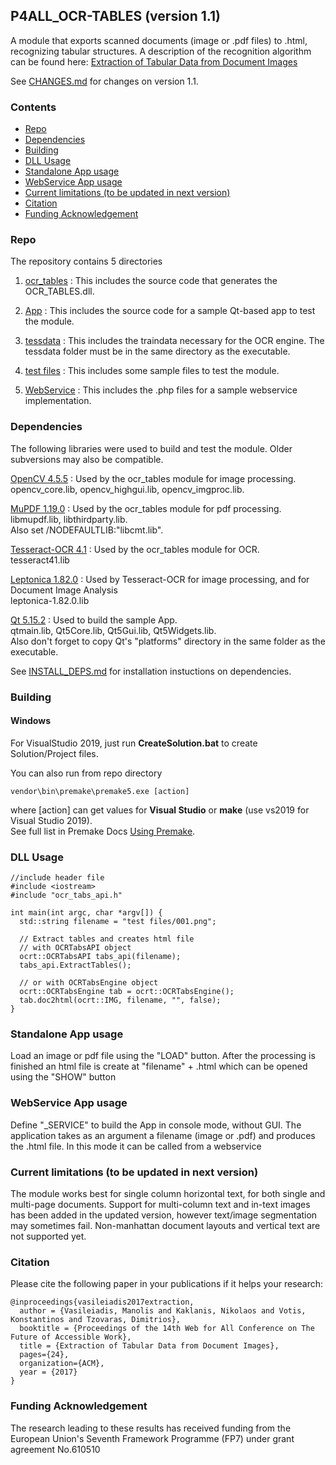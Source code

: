 ## P4ALL_OCR-TABLES (version 1.1)
A module that exports scanned documents (image or .pdf files) to .html, recognizing tabular structures. A description of the recognition algorithm can be found here: [Extraction of Tabular Data from Document Images](https://doi.org/10.1145/3058555.3058581)

See [CHANGES.md](docs/CHANGES.md) for changes on version 1.1.

### Contents
- [Repo](#repo)
- [Dependencies](#dependencies)
- [Building](#building)
- [DLL Usage](#dll-usage)
- [Standalone App usage](#standalone-app-usage)
- [WebService App usage](#webservice-app-usage)
- [Current limitations (to be updated in next version)](#current-limitations-to-be-updated-in-next-version)
- [Citation](#citation)
- [Funding Acknowledgement](#funding-acknowledgement)

### Repo
The repository contains 5 directories

1) [ocr_tables](P4ALL_OCR-TABLES/src) : This includes the source code that generates the OCR_TABLES.dll.

2) [App](App) : This includes the source code for a sample Qt-based app to test the module.

3) [tessdata](P4ALL_OCR-TABLES/tessdata) : This includes the traindata necessary for the OCR engine. The tessdata folder must be in the same directory as the executable.

4) [test files](P4ALL_OCR-TABLES/test%20files) : This includes some sample files to test the module.

5) [WebService](WebService) : This includes the .php files for a sample webservice implementation.

### Dependencies
The following libraries were used to build and test the module. Older subversions may also be compatible.

[OpenCV 4.5.5](http://opencv.org/) : Used by the ocr_tables module for image processing.\
opencv_core.lib, opencv_highgui.lib, opencv_imgproc.lib.

[MuPDF 1.19.0](http://mupdf.com/) : Used by the ocr_tables module for pdf processing.\
libmupdf.lib, libthirdparty.lib.\
Also set /NODEFAULTLIB:"libcmt.lib".

[Tesseract-OCR 4.1](https://github.com/tesseract-ocr/tesseract) : Used by the ocr_tables module for OCR.\
tesseract41.lib

[Leptonica 1.82.0](http://www.leptonica.com/) : Used by Tesseract-OCR for image processing, and for Document Image Analysis  
leptonica-1.82.0.lib

[Qt 5.15.2](http://www.qt.io/download-open-source/) : Used to build the sample App.\
qtmain.lib, Qt5Core.lib, Qt5Gui.lib, Qt5Widgets.lib.\
Also don't forget to copy Qt's "platforms" directory in the same folder as the executable.

See [INSTALL_DEPS.md](docs/INSTALL_DEPS.md) for installation instuctions on dependencies.

### Building
#### Windows 
For VisualStudio 2019, just run **CreateSolution.bat** to create Solution/Project files.

You can also run from repo directory
```
vendor\bin\premake\premake5.exe [action]
```
where [action] can get values for **Visual Studio** or **make** (use vs2019 for Visual Studio 2019). \
See full list in Premake Docs [Using Premake](https://premake.github.io/docs/Using-Premake).

### DLL Usage
```
//include header file
#include <iostream>
#include "ocr_tabs_api.h"

int main(int argc, char *argv[]) {
  std::string filename = "test files/001.png";

  // Extract tables and creates html file
  // with OCRTabsAPI object
  ocrt::OCRTabsAPI tabs_api(filename);
  tabs_api.ExtractTables();  

  // or with OCRTabsEngine object  
  ocrt::OCRTabsEngine tab = ocrt::OCRTabsEngine();
  tab.doc2html(ocrt::IMG, filename, "", false);
}
```

### Standalone App usage
Load an image or pdf file using the "LOAD" button. After the processing is finished an html file is create at "filename" + .html which can be opened using the "SHOW" button

### WebService App usage
Define "_SERVICE" to build the App in console mode, without GUI. The application takes as an argument a filename (image or .pdf) and produces the .html file. In this mode it can be called from a webservice

### Current limitations (to be updated in next version)
The module works best for single column horizontal text, for both single and multi-page documents.
Support for multi-column text and in-text images has been added in the updated version, however text/image segmentation may sometimes fail.
Non-manhattan document layouts and vertical text are not supported yet.

### Citation
Please cite the following paper in your publications if it helps your research:

    @inproceedings{vasileiadis2017extraction,
      author = {Vasileiadis, Manolis and Kaklanis, Nikolaos and Votis, Konstantinos and Tzovaras, Dimitrios},
      booktitle = {Proceedings of the 14th Web for All Conference on The Future of Accessible Work},
      title = {Extraction of Tabular Data from Document Images},
      pages={24},
      organization={ACM},
      year = {2017}
    }  

### Funding Acknowledgement
The research leading to these results has received funding from the European
Union's Seventh Framework Programme (FP7) under grant agreement No.610510

